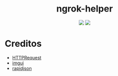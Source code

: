 <h1 align="center">ngrok-helper</h1>
<div align="center">
    <a href="https://github.com/gnireorb/ngrok-helper/releases/"><img src="https://img.shields.io/github/downloads/gnireorb/ngrok-helper/latest/total" /></a>
    <a href="https://github.com/gnireorb/ngrok-helper/blob/main/LICENSE"><img src="https://img.shields.io/github/license/gnireorb/ngrok-helper" /></a>
</div>

# Creditos
- [HTTPRequest](https://github.com/elnormous/HTTPRequest)
- [imgui](https://github.com/ocornut/imgui)
- [rapidjson](https://github.com/Tencent/rapidjson)
